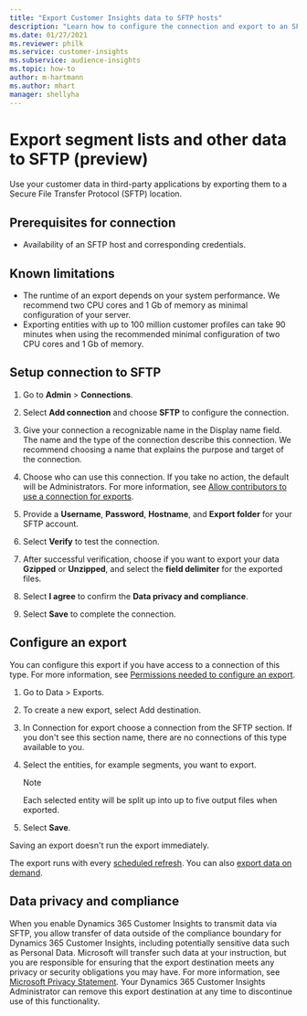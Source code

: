 ```yaml
---
title: "Export Customer Insights data to SFTP hosts"
description: "Learn how to configure the connection and export to an SFTP location."
ms.date: 01/27/2021
ms.reviewer: philk
ms.service: customer-insights
ms.subservice: audience-insights
ms.topic: how-to
author: m-hartmann
ms.author: mhart
manager: shellyha
---
```


# Export segment lists and other data to SFTP (preview)

Use your customer data in third-party applications by exporting them to a Secure File Transfer Protocol (SFTP) location.

## Prerequisites for connection

- Availability of an SFTP host and corresponding credentials.

## Known limitations

- The runtime of an export depends on your system performance. We recommend two CPU cores and 1 Gb of memory as minimal configuration of your server. 
- Exporting entities with up to 100 million customer profiles can take 90 minutes when using the recommended minimal configuration of two CPU cores and 1 Gb of memory. 

## Setup connection to SFTP

1. Go to **Admin** > **Connections**.

1. Select **Add connection** and choose **SFTP** to configure the connection.

1. Give your connection a recognizable name in the Display name field. The name and the type of the connection describe this connection. We recommend choosing a name that explains the purpose and target of the connection.

1. Choose who can use this connection. If you take no action, the default will be Administrators. For more information, see [Allow contributors to use a connection for exports](connection.md#allow-contributors-to-use-a-connection-for-exports).

1. Provide a **Username**, **Password**, **Hostname**, and **Export folder** for your SFTP account.

1. Select **Verify** to test the connection.

1. After successful verification, choose if you want to export your data **Gzipped** or **Unzipped**, and select the **field delimiter** for the exported files.

1. Select **I agree** to confirm the **Data privacy and compliance**.

1. Select **Save** to complete the connection.

## Configure an export

You can configure this export if you have access to a connection of this type. For more information, see [Permissions needed to configure an export](export-destinations.md#set-up-a-new-export).

1. Go to Data > Exports.

1. To create a new export, select Add destination.

1. In Connection for export choose a connection from the SFTP section. If you don't see this section name, there are no connections of this type available to you.

1. Select the entities, for example segments, you want to export.

   > [!NOTE]
   > Each selected entity will be split up into up to five output files when exported. 

1. Select **Save**.

Saving an export doesn't run the export immediately.

The export runs with every [scheduled refresh](system.md#schedule-tab). 
You can also [export data on demand](export-destinations.md#run-export-on-demand). 


## Data privacy and compliance

When you enable Dynamics 365 Customer Insights to transmit data via SFTP, you allow transfer of data outside of the compliance boundary for Dynamics 365 Customer Insights, including potentially sensitive data such as Personal Data. Microsoft will transfer such data at your instruction, but you are responsible for ensuring that the export destination meets any privacy or security obligations you may have. For more information, see [Microsoft Privacy Statement](https://go.microsoft.com/fwlink/?linkid=396732).
Your Dynamics 365 Customer Insights Administrator can remove this export destination at any time to discontinue use of this functionality.
